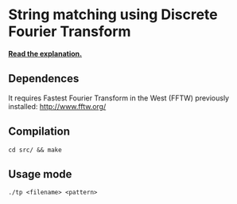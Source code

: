 # String matching using Discrete Fourier Transform

[**Read the explanation.**](https://eze210.github.io/tda-str-matching/index.html)<br>

## Dependences

It requires Fastest Fourier Transform in the West (FFTW) previously installed:
  http://www.fftw.org/


## Compilation

~~~{.bash}
cd src/ && make
~~~

## Usage mode

~~~{.bash}
./tp <filename> <pattern>
~~~
